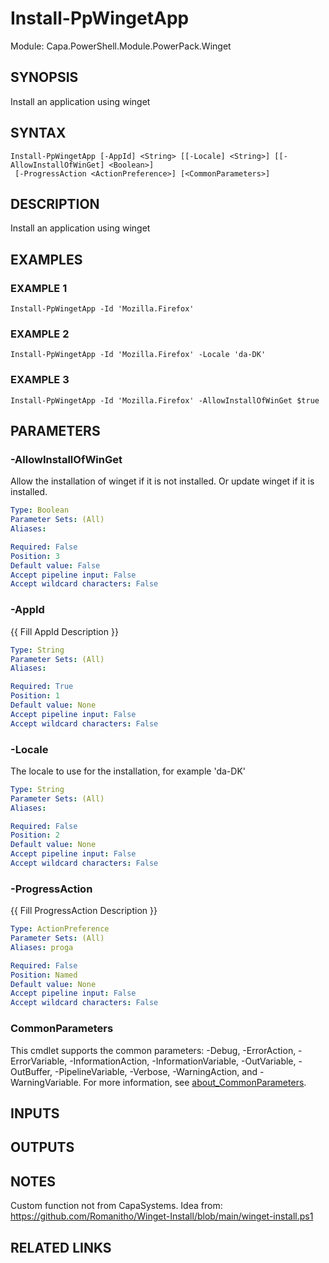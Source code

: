 # Install-PpWingetApp

Module: Capa.PowerShell.Module.PowerPack.Winget

## SYNOPSIS
Install an application using winget

## SYNTAX

```
Install-PpWingetApp [-AppId] <String> [[-Locale] <String>] [[-AllowInstallOfWinGet] <Boolean>]
 [-ProgressAction <ActionPreference>] [<CommonParameters>]
```

## DESCRIPTION
Install an application using winget

## EXAMPLES

### EXAMPLE 1
```
Install-PpWingetApp -Id 'Mozilla.Firefox'
```

### EXAMPLE 2
```
Install-PpWingetApp -Id 'Mozilla.Firefox' -Locale 'da-DK'
```

### EXAMPLE 3
```
Install-PpWingetApp -Id 'Mozilla.Firefox' -AllowInstallOfWinGet $true
```

## PARAMETERS

### -AllowInstallOfWinGet
Allow the installation of winget if it is not installed.
Or update winget if it is installed.

```yaml
Type: Boolean
Parameter Sets: (All)
Aliases:

Required: False
Position: 3
Default value: False
Accept pipeline input: False
Accept wildcard characters: False
```

### -AppId
{{ Fill AppId Description }}

```yaml
Type: String
Parameter Sets: (All)
Aliases:

Required: True
Position: 1
Default value: None
Accept pipeline input: False
Accept wildcard characters: False
```

### -Locale
The locale to use for the installation, for example 'da-DK'

```yaml
Type: String
Parameter Sets: (All)
Aliases:

Required: False
Position: 2
Default value: None
Accept pipeline input: False
Accept wildcard characters: False
```

### -ProgressAction
{{ Fill ProgressAction Description }}

```yaml
Type: ActionPreference
Parameter Sets: (All)
Aliases: proga

Required: False
Position: Named
Default value: None
Accept pipeline input: False
Accept wildcard characters: False
```

### CommonParameters
This cmdlet supports the common parameters: -Debug, -ErrorAction, -ErrorVariable, -InformationAction, -InformationVariable, -OutVariable, -OutBuffer, -PipelineVariable, -Verbose, -WarningAction, and -WarningVariable. For more information, see [about_CommonParameters](http://go.microsoft.com/fwlink/?LinkID=113216).

## INPUTS

## OUTPUTS

## NOTES
Custom function not from CapaSystems.
Idea from: https://github.com/Romanitho/Winget-Install/blob/main/winget-install.ps1

## RELATED LINKS
